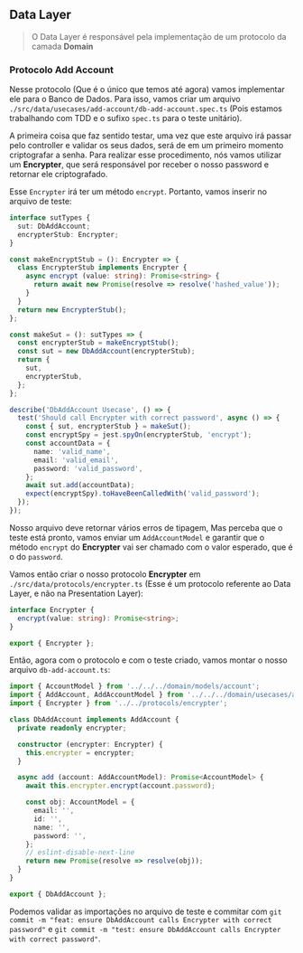 ## Data Layer

> O Data Layer é responsável pela implementação de um protocolo da camada **Domain**

### Protocolo Add Account

Nesse protocolo (Que é o único que temos até agora) vamos implementar ele para o Banco de Dados. Para isso, vamos criar um arquivo `./src/data/usecases/add-account/db-add-account.spec.ts` (Pois estamos trabalhando com TDD e o sufixo `spec.ts` para o teste unitário).

A primeira coisa que faz sentido testar, uma vez que este arquivo irá passar pelo controller e validar os seus dados, será de em um primeiro momento criptografar a senha. Para realizar esse procedimento, nós vamos utilizar um **Encrypter**, que será responsável por receber o nosso password e retornar ele criptografado.

Esse `Encrypter` irá ter um método `encrypt`. Portanto, vamos inserir no arquivo de teste:
```Typescript
interface sutTypes {
  sut: DbAddAccount;
  encrypterStub: Encrypter;
}

const makeEncryptStub = (): Encrypter => {
  class EncrypterStub implements Encrypter {
    async encrypt (value: string): Promise<string> {
      return await new Promise(resolve => resolve('hashed_value'));
    }
  }
  return new EncrypterStub();
};

const makeSut = (): sutTypes => {
  const encrypterStub = makeEncryptStub();
  const sut = new DbAddAccount(encrypterStub);
  return {
    sut,
    encrypterStub,
  };
};

describe('DbAddAccount Usecase', () => {
  test('Should call Encrypter with correct password', async () => {
    const { sut, encrypterStub } = makeSut();
    const encryptSpy = jest.spyOn(encrypterStub, 'encrypt');
    const accountData = {
      name: 'valid_name',
      email: 'valid_email',
      password: 'valid_password',
    };
    await sut.add(accountData);
    expect(encryptSpy).toHaveBeenCalledWith('valid_password');
  });
});
```

Nosso arquivo deve retornar vários erros de tipagem, Mas perceba que o teste está pronto, vamos enviar um `AddAccountModel` e garantir que o método `encrypt` do **Encrypter** vai ser chamado com o valor esperado, que é o do `password`.

Vamos então criar o nosso protocolo **Encrypter** em `./src/data/protocols/encrypter.ts` (Esse é um protocolo referente ao Data Layer, e não na Presentation Layer):
```Typescript
interface Encrypter {
  encrypt(value: string): Promise<string>;
}

export { Encrypter };
```

Então, agora com o protocolo e com o teste criado, vamos montar o nosso arquivo `db-add-account.ts`:
```Typescript
import { AccountModel } from '../../../domain/models/account';
import { AddAccount, AddAccountModel } from '../../../domain/usecases/add-account';
import { Encrypter } from '../../protocols/encrypter';

class DbAddAccount implements AddAccount {
  private readonly encrypter;

  constructor (encrypter: Encrypter) {
    this.encrypter = encrypter;
  }

  async add (account: AddAccountModel): Promise<AccountModel> {
    await this.encrypter.encrypt(account.password);

    const obj: AccountModel = {
      email: '',
      id: '',
      name: '',
      password: '',
    };
    // eslint-disable-next-line
    return new Promise(resolve => resolve(obj));
  }
}

export { DbAddAccount };
```

Podemos validar as importações no arquivo de teste e commitar com `git commit -m "feat: ensure DbAddAccount calls Encrypter with correct password"` e `git commit -m "test: ensure DbAddAccount calls Encrypter with correct password"`.